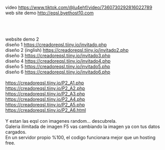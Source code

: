 video https://www.tiktok.com/@lu4ehf/video/7360730292816022789<br>
web site demo http://eqsl.byethost10.com
<br>
<br>
<br>
<br>

website demo 2 <br>
diseño 1 https://creadoreqsl.tiiny.io/invitado.php<br>
diseño 2 (inglish) https://creadoreqsl.tiiny.io/invitado2.php<br>
diseño 3 https://creadoreqsl.tiiny.io/invitado3.php<br>
diseño 4 https://creadoreqsl.tiiny.io/invitado4.php<br>
diseño 5 https://creadoreqsl.tiiny.io/invitado5.php<br>
diseño 6 https://creadoreqsl.tiiny.io/invitado6.php<br>
<br>
https://creadoreqsl.tiiny.io/P2_A1.php<br>
https://creadoreqsl.tiiny.io/P2_A2.php<br>
https://creadoreqsl.tiiny.io/P2_A3.php<br>
https://creadoreqsl.tiiny.io/P2_A4.php<br>
https://creadoreqsl.tiiny.io/P2_A5.php<br>
https://creadoreqsl.tiiny.io/P2_A6.html<br>
<br>
Y estan las eqsl con imagenes random... descubrela.<br>
Galeria ilimitada de imagen F5 vas cambiando la imagen ya con tus datos cargados.<br>
En un servidor propio %100, el codigo funcionara mejor que un hosting free.
